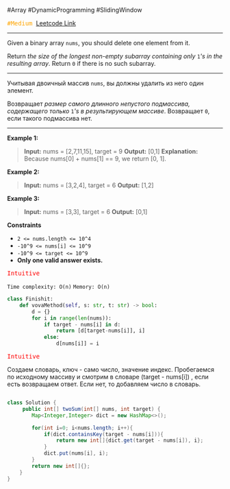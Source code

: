  #Array #DynamicProgramming #SlidingWindow

<kbd><span style="color:orange;">#Medium</span> </kbd>
[Leetcode Link](https://leetcode.com/problems/longest-subarray-of-1s-after-deleting-one-element/description/)

---
Given a binary array `nums`, you should delete one element from it.

Return _the size of the longest non-empty subarray containing only_ `1`_'s in the resulting array_. Return `0` if there is no such subarray.

---

Учитывая двоичный массив `nums`, вы должны удалить из него один элемент.

Возвращает _размер самого длинного непустого подмассива, содержащего только_ `1`_'s в результирующем массиве_. Возвращает `0`, если такого подмассива нет.

---
**Example 1:**

>**Input:** nums = [2,7,11,15], target = 9
>**Output:** [0,1]
>**Explanation:** Because nums[0] + nums[1] == 9, we return [0, 1].

**Example 2:**

>**Input:** nums = [3,2,4], target = 6
>**Output:** [1,2]

**Example 3:**

>**Input:** nums = [3,3], target = 6
>**Output:** [0,1]

**Constraints**
- `2 <= nums.length <= 10^4`
- `-10^9 <= nums[i] <= 10^9`
- `-10^9 <= target <= 10^9`
- **Only one valid answer exists.**

<kbd><span style="color:red;"> Intuitive</span></kbd>

`Time complexity: O(n)`
`Memory: O(n)`

```Python
class Finishit:
    def vovaMethod(self, s: str, t: str) -> bool:
		d = {}
        for i in range(len(nums)):
            if target - nums[i] in d:
                return [d[target-nums[i]], i]
            else:
                d[nums[i]] = i
```


<kbd><span style="color:red;"> Intuitive</span></kbd>

Создаем словарь, ключ - само число, значение индекс. Пробегаемся по исходному массиву и смотрим в словаре (target - nums[i]) , если есть возвращаем ответ. Если нет, то добавляем число в словарь.

```java

class Solution {
     public int[] twoSum(int[] nums, int target) {
        Map<Integer,Integer> dict = new HashMap<>();

        for(int i=0; i<nums.length; i++){
            if(dict.containsKey(target - nums[i])){
                return new int[]{dict.get(target - nums[i]), i};
            }
            dict.put(nums[i], i);
        }
        return new int[]{};
    }
}


```

